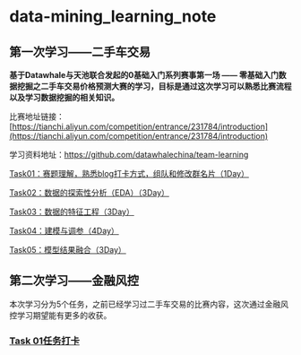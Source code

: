 # data-mining_learning_note

## 第一次学习——二手车交易
**基于Datawhale与天池联合发起的0基础入门系列赛事第一场 —— 零基础入门数据挖掘之二手车交易价格预测大赛的学习，目标是通过这次学习可以熟悉比赛流程以及学习数据挖掘的相关知识。**

比赛地址链接：[https://tianchi.aliyun.com/competition/entrance/231784/introduction](https://tianchi.aliyun.com/competition/entrance/231784/introduction)

学习资料地址：https://github.com/datawhalechina/team-learning

[Task01：赛题理解，熟悉blog打卡方式，组队和修改群名片（1Day）](https://github.com/makeittrue/data-mining_learning_note/tree/master/Task01)

[Task02：数据的探索性分析（EDA）（3Day）](https://github.com/makeittrue/data-mining_learning_note/tree/master/Task02)

[Task03：数据的特征工程（3Day）](https://github.com/makeittrue/data-mining_learning_note/tree/master/Task03)

[Task04：建模与调参（4Day）](https://github.com/makeittrue/data-mining_learning_note/tree/master/Task04)

[Task05：模型结果融合（3Day）](https://github.com/makeittrue/data-mining_learning_note/blob/master/Task05)

## 第二次学习——金融风控

本次学习分为5个任务，之前已经学习过二手车交易的比赛内容，这次通过金融风控学习期望能有更多的收获。

### [Task 01任务打卡](金融风控/Task01.md)
